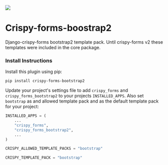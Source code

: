 ![](https://github.com/django-crispy-forms/crispy-forms-bootstrap2/workflows/crispy-forms-bootstrap2/badge.svg)

# Crispy-forms-boostrap2

Django-crispy-forms bootstrap2 template pack. Until crispy-forms v2 these
templates were included in the core package.

### Install Instructions

Install this plugin using pip:

`pip install crispy-forms-bootstrap2`

Update your project's settings file to add `crispy_forms` and 
`crispy_forms_bootstrap2` to your projects `INSTALLED_APPS`. Also set 
`bootstrap` as and allowed template pack and as the default template pack for 
your project:

```python
INSTALLED_APPS = (
    ...
    "crispy_forms",
    "crispy_forms_bootstrap2",
    ...
)

CRISPY_ALLOWED_TEMPLATE_PACKS = "bootstrap"

CRISPY_TEMPLATE_PACK = "bootstrap"
```
